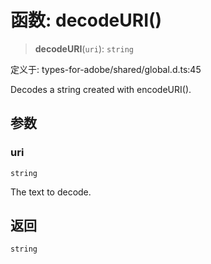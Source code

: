 # 函数: decodeURI()

> **decodeURI**(`uri`): `string`

定义于: types-for-adobe/shared/global.d.ts:45

Decodes a string created with encodeURI().

## 参数

### uri

`string`

The text to decode.

## 返回

`string`
